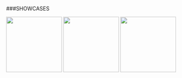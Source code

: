 ###SHOWCASES

<a href="https://hollowes991.github.io/y3xk4.github.io/case1/"><img class="alignleft size-thumbnail wp-image-1491" title="1" src="https://i.imgur.com/roQciOe.png" alt="" width="150" height="150" /></a>
<a href="https://hollowes991.github.io/zihlechen.github.io"><img class="alignleft size-thumbnail wp-image-1491" title="2 - porfolio" src="https://i.imgur.com/enqM74c.png" alt="" width="150" height="150" /></a>
<a href="https://hollowes991.github.io/y3xk4.github.io/case2/"><img class="alignleft size-thumbnail wp-image-1491" title="2 - porfolio" src="https://imgur.com/a/VDaOp" alt="" width="150" height="150" /></a>